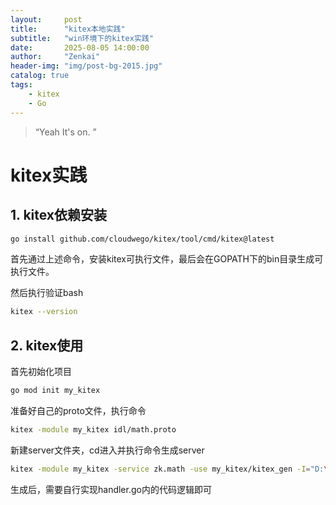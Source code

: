```yaml
---
layout:     post
title:      "kitex本地实践"
subtitle:   "win环境下的kitex实践"
date:       2025-08-05 14:00:00
author:     "Zenkai"
header-img: "img/post-bg-2015.jpg"
catalog: true
tags:
    - kitex
    - Go
---
```


> “Yeah It's on. ”

# kitex实践

## 1. kitex依赖安装

``````bash
go install github.com/cloudwego/kitex/tool/cmd/kitex@latest
``````

首先通过上述命令，安装kitex可执行文件，最后会在GOPATH下的bin目录生成可执行文件。

然后执行验证bash

```bash
kitex --version
```

## 2. kitex使用

首先初始化项目

```bash
go mod init my_kitex
```

准备好自己的proto文件，执行命令

```bash
kitex -module my_kitex idl/math.proto
```

新建server文件夹，cd进入并执行命令生成server

```bash
kitex -module my_kitex -service zk.math -use my_kitex/kitex_gen -I="D:\\Workspace\\GoProjects\\my_kitex" idl/math.proto
```

生成后，需要自行实现handler.go内的代码逻辑即可



